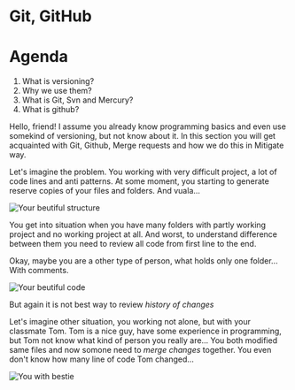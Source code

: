 # Git, GitHub

# Agenda
1. What is versioning?
2. Why we use them?
3. What is Git, Svn and Mercury?
4. What is github?


Hello, friend! I assume you already know programming basics and even use somekind of versioning, but not know about it.
In this section you will get acquainted with Git, Github, Merge requests and how we do this in Mitigate way.

Let's imagine the problem. You working with very difficult project, a lot of code lines and anti patterns. At some moment, you starting to generate reserve copies of your files and folders. And vuala...

![Your beutiful structure](/awfull-naming.png)

You get into situation when you have many folders with partly working project and no working project at all. And worst, to understand difference between them you need to review all code from first line to the end.

Okay, maybe you are a other type of person, what holds only one folder... With comments.

![Your beutiful code](/terrible-comments.png)

But again it is not best way to review *history of changes*


Let's imagine other situation, you working not alone, but with your classmate Tom. Tom is a nice guy, have some experience in programming, but Tom not know what kind of person you really are... You both modified same files and now somone need to *merge changes* together. You even don't know how many line of code Tom changed...

![You with bestie](/pr-approve.png)